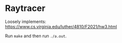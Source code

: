 # Raytracer

Loosely implements: https://www.cs.virginia.edu/luther/4810/F2021/hw3.html

Run `make` and then run `./a.out`.
